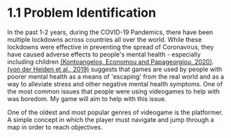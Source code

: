 # 1.1 Problem Identification

In the past 1-2 years, during the COVID-19 Pandemics, there have been multiple lockdowns across countries all over the world. While these lockdowns were effective in preventing the spread of Coronavirus, they have caused adverse effects to people's mental health - especially including children [(Kontoangelos, Economou and Papageorgiou, 2020)](../analysis/reference-list.md). [(von der Heiden et al., 2019)](../analysis/reference-list.md) suggests that games are used by people with poorer mental health as a means of 'escaping' from the real world and as a way to alleviate stress and other negative mental health symptoms. One of the most common issues that people were using videogames to help with was boredom. My game will aim to help with this issue.

One of the oldest and most popular genres of videogame is the platformer. A simple concept in which the player must navigate and jump through a map in order to reach objectives.

